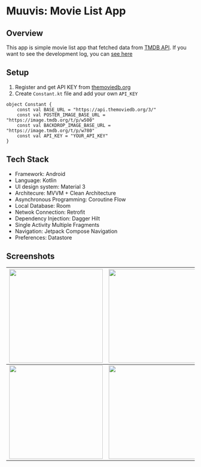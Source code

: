 # Muuvis: Movie List App
## Overview
This app is simple movie list app that fetched data from [TMDB API](https://www.themoviedb.org/). If you want to see the development log, you can [see here](https://x.com/crustaceaee/status/1841468461958180875)

## Setup
1. Register and get API KEY from [themoviedb.org](https://developer.themoviedb.org/docs/)
2. Create `Constant.kt` file and add your own `API_KEY`
```
object Constant {
    const val BASE_URL = "https://api.themoviedb.org/3/"
    const val POSTER_IMAGE_BASE_URL = "https://image.tmdb.org/t/p/w500"
    const val BACKDROP_IMAGE_BASE_URL = "https://image.tmdb.org/t/p/w780"
    const val API_KEY = "YOUR_API_KEY"
}
```

## Tech Stack
- Framework: Android
- Language: Kotlin
- UI design system: Material 3
- Architecure: MVVM + Clean Architecture
- Asynchronous Programming: Coroutine Flow
- Local Database: Room
- Netwok Connection: Retrofit
- Dependency Injection: Dagger Hilt
- Single Activity Multiple Fragments
- Navigation: Jetpack Compose Navigation
- Preferences: Datastore

## Screenshots
| <img src="https://github.com/user-attachments/assets/7232b522-22ad-4f09-9d02-5e4586f7f9dc" width="250" /> | <img src="https://github.com/user-attachments/assets/5818f3e0-1bd9-4af4-8435-18839c478889" width="250" /> | <img src="https://github.com/user-attachments/assets/53578fab-8803-45bc-938b-eca4a7a16cb4" width="250" /> |
| :---: | :---: | :--- |
| <img src="https://github.com/user-attachments/assets/84f05aae-8502-4b75-bd85-693499d22420" width="250" /> | <img src="https://github.com/user-attachments/assets/6dccfc86-6513-4a20-94aa-f895b1e62c6a" width="250" /> | <img src="https://github.com/user-attachments/assets/72791b4b-03f1-419c-a6ae-46ad79c13688" width="250" />
